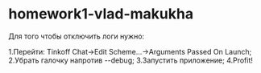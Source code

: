 # homework1-vlad-makukha
Для того чтобы отключить логи нужно: 

1.Перейти: Tinkoff Chat->Edit Scheme...->Arguments Passed On Launch;
2.Убрать галочку напротив --debug;
3.Запустить приложение;
4.Profit!
